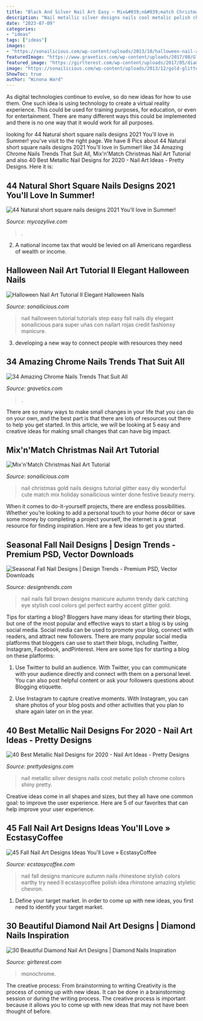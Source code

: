 ```yaml
---
title: "Black And Silver Nail Art Easy ~ Mix&#039;n&#039;match Christmas Nail Art Tutorial"
description: "Nail metallic silver designs nails cool metalic polish chrome colors shiny pretty"
date: "2023-07-09"
categories:
- "ideas"
tags: ["ideas"]
images:
- "https://sonailicious.com/wp-content/uploads/2013/10/halloween-nail-art-tutorial.jpg"
featuredImage: "https://www.gravetics.com/wp-content/uploads/2017/08/Glamour-Chrome-Nails-Trends-2017.jpg"
featured_image: "https://girlterest.com/wp-content/uploads/2017/05/diamond8.jpg"
image: "https://sonailicious.com/wp-content/uploads/2013/12/gold-glitter-christmas-nail-art.jpg"
ShowToc: true
author: "Winona Ward"
---
```



As digital technologies continue to evolve, so do new ideas for how to use them. One such idea is using technology to create a virtual reality experience. This could be used for training purposes, for education, or even for entertainment. There are many different ways this could be implemented and there is no one way that it would work for all purposes.

	

		
looking for 44 Natural short square nails designs 2021 You&#039;ll love in Summer! you've visit to the right page. We have 8 Pics about 44 Natural short square nails designs 2021 You&#039;ll love in Summer! like 34 Amazing Chrome Nails Trends That Suit All, Mix&#039;n&#039;Match Christmas Nail Art Tutorial and also 40 Best Metallic Nail Designs for 2020 - Nail Art Ideas - Pretty Designs. Here it is:
		
    
## 44 Natural Short Square Nails Designs 2021 You&#039;ll Love In Summer!

<img loading=lazy src="https://mycozylive.com/wp-content/uploads/2021/04/10-14-683x1024.jpg" onerror="this.onerror=null;this.src='https://tse3.mm.bing.net/th?id=OIP.0Y8uUB5zbBgFa7io6cKKBQHaLG&amp;pid=15.1';" alt="44 Natural short square nails designs 2021 You&#039;ll love in Summer!">

_Source: mycozylive.com_

>. 

	

2. A national income tax that would be levied on all Americans regardless of wealth or income.

    
## Halloween Nail Art Tutorial II Elegant Halloween Nails

<img loading=lazy src="https://sonailicious.com/wp-content/uploads/2013/10/halloween-nail-art-tutorial.jpg" onerror="this.onerror=null;this.src='https://tse3.mm.bing.net/th?id=OIP.yNq3vzB0Vfy6vw28CVSV7wHaOV&amp;pid=15.1';" alt="Halloween Nail Art Tutorial II Elegant Halloween Nails">

_Source: sonailicious.com_

>nail halloween tutorial tutorials step easy fall nails diy elegant sonailicious para super uñas con nailart rojas credit fashionsy manicure. 

	

3. developing a new way to connect people with resources they need 

    
## 34 Amazing Chrome Nails Trends That Suit All

<img loading=lazy src="https://www.gravetics.com/wp-content/uploads/2017/08/Glamour-Chrome-Nails-Trends-2017.jpg" onerror="this.onerror=null;this.src='https://tse2.mm.bing.net/th?id=OIP.TP5YycIif2AeJrBjaZIHqAHaHZ&amp;pid=15.1';" alt="34 Amazing Chrome Nails Trends That Suit All">

_Source: gravetics.com_

>. 

	

There are so many ways to make small changes in your life that you can do on your own, and the best part is that there are lots of resources out there to help you get started. In this article, we will be looking at 5 easy and creative ideas for making small changes that can have big impact.

    
## Mix&#039;n&#039;Match Christmas Nail Art Tutorial

<img loading=lazy src="https://sonailicious.com/wp-content/uploads/2013/12/gold-glitter-christmas-nail-art.jpg" onerror="this.onerror=null;this.src='https://tse4.mm.bing.net/th?id=OIP.EcDmiJ_q71CYoSaraNaXEAHaLH&amp;pid=15.1';" alt="Mix&#039;n&#039;Match Christmas Nail Art Tutorial">

_Source: sonailicious.com_

>nail christmas gold nails designs tutorial glitter easy diy wonderful cute match mix holiday sonailicious winter done festive beauty merry. 

	

When it comes to do-it-yourself projects, there are endless possibilities. Whether you’re looking to add a personal touch to your home décor or save some money by completing a project yourself, the internet is a great resource for finding inspiration. Here are a few ideas to get you started.

    
## Seasonal Fall Nail Designs | Design Trends - Premium PSD, Vector Downloads

<img loading=lazy src="https://images.designtrends.com/wp-content/uploads/2015/10/06070114/Pure-Fall-Nail-Design.jpg" onerror="this.onerror=null;this.src='https://tse1.mm.bing.net/th?id=OIP.tVoTkx-mbNlhyQ5Y7w0ZBgHaJ3&amp;pid=15.1';" alt="Seasonal Fall Nail Designs | Design Trends - Premium PSD, Vector Downloads">

_Source: designtrends.com_

>nail nails fall brown designs manicure autumn trendy dark catching eye stylish cool colors gel perfect earthy accent glitter gold. 

	

Tips for starting a blog?
Bloggers have many ideas for starting their blogs, but one of the most popular and effective ways to start a blog is by using social media. Social media can be used to promote your blog, connect with readers, and attract new followers. There are many popular social media platforms that bloggers can use to start their blogs, including Twitter, Instagram, Facebook, andPinterest. Here are some tips for starting a blog on these platforms:
1. Use Twitter to build an audience. With Twitter, you can communicate with your audience directly and connect with them on a personal level. You can also post helpful content or ask your followers questions about Blogging etiquette.

2. Use Instagram to capture creative moments. With Instagram, you can share photos of your blog posts and other activities that you plan to share again later on in the year.

    
## 40 Best Metallic Nail Designs For 2020 - Nail Art Ideas - Pretty Designs

<img loading=lazy src="http://www.prettydesigns.com/wp-content/uploads/2015/10/Metallic-Silver-Nail-Design.jpg" onerror="this.onerror=null;this.src='https://tse2.mm.bing.net/th?id=OIP.H0BDP5EwZ4WSXPz3dAW0XwHaJ4&amp;pid=15.1';" alt="40 Best Metallic Nail Designs for 2020 - Nail Art Ideas - Pretty Designs">

_Source: prettydesigns.com_

>nail metallic silver designs nails cool metalic polish chrome colors shiny pretty. 

	

Creative ideas come in all shapes and sizes, but they all have one common goal: to improve the user experience. Here are 5 of our favorites that can help improve your user experience.

    
## 45 Fall Nail Art Designs Ideas You&#039;ll Love » EcstasyCoffee

<img loading=lazy src="https://i0.wp.com/www.ecstasycoffee.com/wp-content/uploads/2016/10/Fall-Nail-Designs-28.jpg" onerror="this.onerror=null;this.src='https://tse3.mm.bing.net/th?id=OIP.xgXVRctQH1Y_m-ofVlEWHwHaJ3&amp;pid=15.1';" alt="45 Fall Nail Art Designs Ideas You&#039;ll Love » EcstasyCoffee">

_Source: ecstasycoffee.com_

>nail fall designs manicure autumn nails rhinestone stylish colors earthy try need ll ecstasycoffee polish idea rhinstone amazing styletic chevron. 

	

1. Define your target market. In order to come up with new ideas, you first need to identify your target market.

    
## 30 Beautiful Diamond Nail Art Designs | Diamond Nails Inspiration

<img loading=lazy src="https://girlterest.com/wp-content/uploads/2017/05/diamond8.jpg" onerror="this.onerror=null;this.src='https://tse3.mm.bing.net/th?id=OIP.pxAoAlBFkQL3y8CuZScYUAHaHa&amp;pid=15.1';" alt="30 Beautiful Diamond Nail Art Designs | Diamond Nails Inspiration">

_Source: girlterest.com_

>monochrome. 

	

The creative process: From brainstorming to writing
Creativity is the process of coming up with new ideas. It can be done in a brainstorming session or during the writing process. The creative process is important because it allows you to come up with new ideas that may not have been thought of before.

